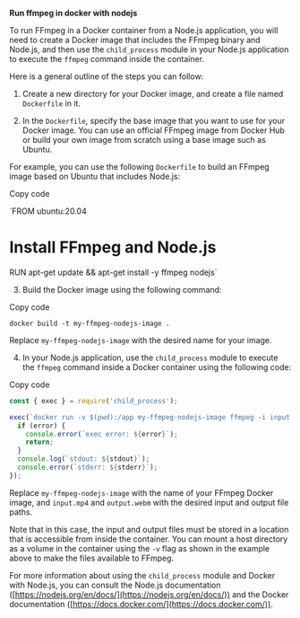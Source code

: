 
**Run ffmpeg in docker with nodejs**

To run FFmpeg in a Docker container from a Node.js application, you will need to create a Docker image that includes the FFmpeg binary and Node.js, and then use the `child_process` module in your Node.js application to execute the `ffmpeg` command inside the container.

Here is a general outline of the steps you can follow:

1.  Create a new directory for your Docker image, and create a file named `Dockerfile` in it.
    
2.  In the `Dockerfile`, specify the base image that you want to use for your Docker image. You can use an official FFmpeg image from Docker Hub or build your own image from scratch using a base image such as Ubuntu.
    

For example, you can use the following `Dockerfile` to build an FFmpeg image based on Ubuntu that includes Node.js:

Copy code

`FROM ubuntu:20.04

# Install FFmpeg and Node.js
RUN apt-get update && apt-get install -y ffmpeg nodejs` 

3.  Build the Docker image using the following command:

Copy code

`docker build -t my-ffmpeg-nodejs-image .` 

Replace `my-ffmpeg-nodejs-image` with the desired name for your image.

4.  In your Node.js application, use the `child_process` module to execute the `ffmpeg` command inside a Docker container using the following code:

Copy code

```js
const { exec } = require('child_process');

exec(`docker run -v $(pwd):/app my-ffmpeg-nodejs-image ffmpeg -i input.mp4 output.webm`, (error, stdout, stderr) => {
  if (error) {
    console.error(`exec error: ${error}`);
    return;
  }
  console.log(`stdout: ${stdout}`);
  console.error(`stderr: ${stderr}`);
});
```
Replace `my-ffmpeg-nodejs-image` with the name of your FFmpeg Docker image, and `input.mp4` and `output.webm` with the desired input and output file paths.

Note that in this case, the input and output files must be stored in a location that is accessible from inside the container. You can mount a host directory as a volume in the container using the `-v` flag as shown in the example above to make the files available to FFmpeg.

For more information about using the `child_process` module and Docker with Node.js, you can consult the Node.js documentation ([https://nodejs.org/en/docs/](https://nodejs.org/en/docs/)) and the Docker documentation ([https://docs.docker.com/](https://docs.docker.com/)).